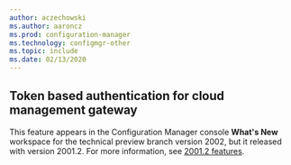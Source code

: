 ```yaml
---
author: aczechowski
ms.author: aaroncz
ms.prod: configuration-manager
ms.technology: configmgr-other
ms.topic: include
ms.date: 02/13/2020
---
```


## <a name="bkmk_cmg"></a> Token based authentication for cloud management gateway

<!--5686290-->

This feature appears in the Configuration Manager console **What's New** workspace for the technical preview branch version 2002, but it released with version 2001.2. For more information, see [2001.2 features](/configmgr/core/get-started/2020/technical-preview-2001-2#bkmk_cmg).
